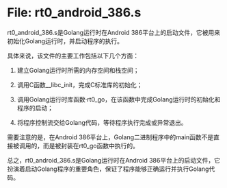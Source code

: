 # File: rt0_android_386.s

rt0_android_386.s是Golang运行时在Android 386平台上的启动文件，它被用来初始化Golang运行时，并启动程序的执行。

具体来说，该文件的主要工作包括以下几个方面：

1. 建立Golang运行时所需的内存空间和栈空间；

2. 调用C函数__libc_init，完成C标准库的初始化；

3. 调用Golang运行时库函数·rt0_go，在该函数中完成Golang运行时的初始化和程序的启动；

4. 将程序控制流交给Golang代码，等待程序执行完成或异常退出。

需要注意的是，在Android 386平台上，Golang二进制程序中的main函数不是直接被调用的，而是被封装在rt0_go函数中执行的。

总之，rt0_android_386.s是Golang运行时在Android 386平台上的启动文件，它扮演着启动Golang程序的重要角色，保证了程序能够正确运行并执行Golang代码。

